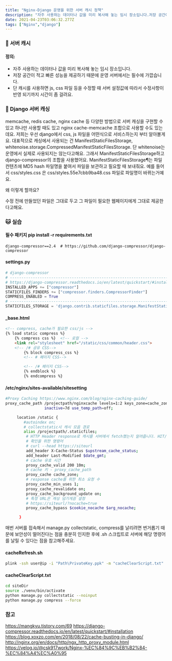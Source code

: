 ```yaml
---
title: "Nginx-Django 운영을 위한 서버 캐시 정책"
description: "자주 사용하는 데이터나 값을 미리 복사해 놓는 임시 장소입니다.저장 공간이 적고 빠른 성능을 제공해서 저장 공간이 작고 비용이 비싼 대신 빠른 성능을 제공하기 때문에 운영 서버에서는 필수에 가깝습니다.단 캐시를 사용하면 js, css 파일 등을 수정할 때 서버 설정값에"
date: 2021-04-23T03:06:32.277Z
tags: ["Nginx","django"]
---
```

### 🎁 서버 캐시
#### 정의: 
- 자주 사용하는 데이터나 값을 미리 복사해 놓는 임시 장소입니다.
- 저장 공간이 적고 빠른 성능을 제공하기 때문에 운영 서버에서는 필수에 가깝습니다.
- 단 캐시를 사용하면 js, css 파일 등을 수정할 때 서버 설정값에 따라서 수정사항이 반영 되기까지 시간이 좀 걸려요.

### 🦘 Django 서버 캐싱
memcache, redis cache, nginx cache 등 다양한 방법으로 서버 캐싱을 구현할 수 있고 하나만 사용할 때도 있고  nginx cache-memcache 조합으로 사용할 수도 있는데요.
저희는 우선 django에서 css, js 파일을 어떤식으로 서비스하는지 부터 알아볼게요.
대표적으로 캐싱에서 사용되는 건 ManifestStaticFilesStorage, whitenoise.storage.CompressedManifestStaticFilesStorage. 단 whitenoise는 운영에서 실제로 사용되지는 않는다고해요. 그래서 ManifestStaticFilesStorage하고 django-compressor의 조합을 사용했어요. 
ManifestStaticFilesStorage¶는 파일 컨텐츠에 MD5 hash 파일명을 붙여서 파일을 보관하고 필요할 때 보내줘요. 
예를 들어서 css/styles.css 은 css/styles.55e7cbb9ba48.css 파일로 파일명이 바뀌는거예요. 

왜 이렇게 할까요?

수정 전에 만들었던 파일은 그대로 두고 그 파일이 필요한 웹페이지에게 그대로 제공한다고해요. 

### 🐱 실습
#### 필수 패키지 pip install -r requirements.txt
```
django-compressor==2.4  # https://github.com/django-compressor/django-compressor
```


#### settings.py
```py
# django-compressor
# ------------------------------------------------------------------------------
# https://django-compressor.readthedocs.io/en/latest/quickstart/#installation
INSTALLED_APPS += ["compressor"]
STATICFILES_FINDERS += ["compressor.finders.CompressorFinder"]
COMPRESS_ENABLED = True
# ------------------------------------------------------------------------------
STATICFILES_STORAGE = 'django.contrib.staticfiles.storage.ManifestStaticFilesStorage'
```

#### _base.html
```html
<!-- compress, cache가 필요한 css/js -->
{% load static compress %}
	{% compress css %}  <!-- 로컬 -->
	<link rel="stylesheet" href="/static/css/common/header.css"> 
    <!-- /# 공유 CSS-->
		{% block compress_css %}
		<!-- # 페이지 CSS--> 

		<!-- /# 페이지 CSS-->
		{% endblock %}
        {% endcompress %}
```

#### /etc/nginx/sites-available/sitesetting
```bash
#Proxy Caching https://www.nginx.com/blog/nginx-caching-guide/
proxy_cache_path /projectpath/nginxcache levels=1:2 keys_zone=cache_zone:20m max_size=5g
                 inactive=7d use_temp_path=off;

     location /static {
        #autoindex on;
        # collectstatic시 캐시 모음 경로
        alias /projectpath/.staticfiles;
         # HTTP Header response로 캐시를 서버에서 fetch했는지 알려줍니다. HIT/MISS/BYPASS 일반적.
         # 확인을 위한 명령어
         # curl --head https://siteurl
         add_header X-Cache-Status $upstream_cache_status;
         add_header Last-Modified $date_gmt;
         # cache 유효 시간
         proxy_cache_valid 200 10m;
         # cache 키 - proxy_cache_path
         proxy_cache cache_zone;
         # response cache를 위한 최소 요청 수
         proxy_cache_min_uses 1;
         proxy_cache_revalidate on;
         proxy_cache_background_update on;
         # 특정 URL은 캐싱 넘기게끔 설정 
         # https://siteurl/?nocache=true
         proxy_cache_bypass $cookie_nocache $arg_nocache;

      }
```

매번 서버를 접속해서 manage.py collectstatic, compress를 날리려면 번거롭기 때문에 보안성이 떨어진다는 점을 충분히 인지한 후에 .sh 스크립트로 서버에 해당 명령어를 날릴 수 있다는 점을 참고해주세요.

#### cacheRefresh.sh
```bash
plink -ssh user@ip -i "Path\PrivateKey.ppk" -m "cacheClearScript.txt"
```
#### cacheClearScript.txt
```bash
cd siteDir
source ./venv/bin/activate
python manage.py collectstatic --noinput
python manage.py compress --force
```

### 참고
https://mangkyu.tistory.com/69
https://django-compressor.readthedocs.io/en/latest/quickstart/#installation
https://blog.xoxzo.com/en/2018/08/22/cache-busting-in-django/
http://nginx.org/en/docs/http/ngx_http_proxy_module.html
https://velog.io/@csk917work/Nginx-%EC%84%9C%EB%B2%84-%EC%84%A4%EC%A0%95
